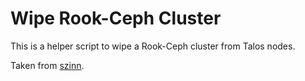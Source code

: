 # Wipe Rook-Ceph Cluster

This is a helper script to wipe a Rook-Ceph cluster from Talos nodes.

Taken from [szinn](https://github.com/szinn/k8s-homelab/).
